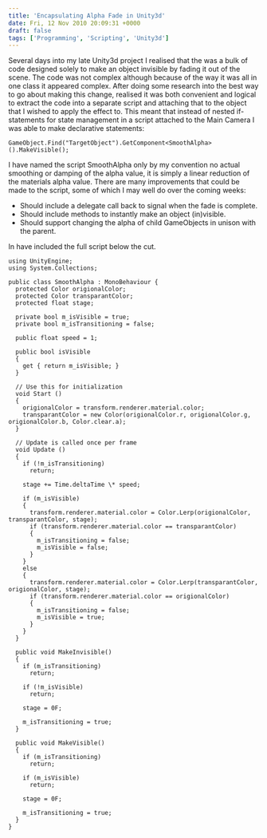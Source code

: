```yaml
---
title: 'Encapsulating Alpha Fade in Unity3d'
date: Fri, 12 Nov 2010 20:09:31 +0000
draft: false
tags: ['Programming', 'Scripting', 'Unity3d']
---
```


Several days into my late Unity3d project I realised that the was a bulk of code designed solely to make an object invisible by fading it out of the scene. The code was not complex although because of the way it was all in one class it appeared complex. After doing some research into the best way to go about making this change, realised it was both convenient and logical to extract the code into a separate script and attaching that to the object that I wished to apply the effect to. This meant that instead of nested if-statements for state management in a script attached to the Main Camera I was able to make declarative statements: 

```
GameObject.Find("TargetObject").GetComponent<SmoothAlpha>().MakeVisible();
```

I have named the script SmoothAlpha only by my convention no actual smoothing or damping of the alpha value, it is simply a linear reduction of the materials alpha value. There are many improvements that could be made to the script, some of which I may well do over the coming weeks:

*   Should include a delegate call back to signal when the fade is complete.
*   Should include methods to instantly make an object (in)visible.
*   Should support changing the alpha of child GameObjects in unison with the parent.

In have included the full script below the cut.

```
using UnityEngine;
using System.Collections;

public class SmoothAlpha : MonoBehaviour {
  protected Color origionalColor;
  protected Color transparantColor;
  protected float stage;
  
  private bool m_isVisible = true;
  private bool m_isTransitioning = false;
  
  public float speed = 1;
    
  public bool isVisible
  {
    get { return m_isVisible; }
  }

  // Use this for initialization
  void Start ()
  {
    origionalColor = transform.renderer.material.color;
    transparantColor = new Color(origionalColor.r, origionalColor.g, origionalColor.b, Color.clear.a);
  }
  
  // Update is called once per frame
  void Update ()
  {
    if (!m_isTransitioning)
      return;
    
    stage += Time.deltaTime \* speed;

    if (m_isVisible)
    {
      transform.renderer.material.color = Color.Lerp(origionalColor, transparantColor, stage);
      if (transform.renderer.material.color == transparantColor)
      {
        m_isTransitioning = false;
        m_isVisible = false;
      }
    }
    else
    {
      transform.renderer.material.color = Color.Lerp(transparantColor, origionalColor, stage);
      if (transform.renderer.material.color == origionalColor)
      {
        m_isTransitioning = false;
        m_isVisible = true;
      }
    }
  }
  
  public void MakeInvisible()
  {
    if (m_isTransitioning)
      return;
    
    if (!m_isVisible)
      return;
    
    stage = 0F;
    
    m_isTransitioning = true;
  }
  
  public void MakeVisible()
  {
    if (m_isTransitioning)
      return;
    
    if (m_isVisible)
      return;
    
    stage = 0F;
    
    m_isTransitioning = true;
  }
}

```
